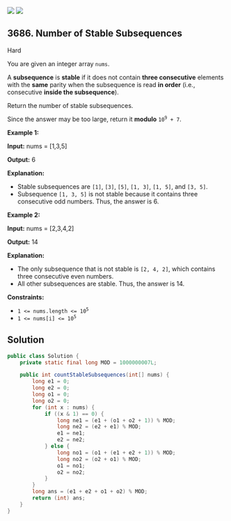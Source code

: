 [![](https://img.shields.io/github/stars/javadev/LeetCode-in-Java?label=Stars&style=flat-square)](https://github.com/javadev/LeetCode-in-Java)
[![](https://img.shields.io/github/forks/javadev/LeetCode-in-Java?label=Fork%20me%20on%20GitHub%20&style=flat-square)](https://github.com/javadev/LeetCode-in-Java/fork)

## 3686\. Number of Stable Subsequences

Hard

You are given an integer array `nums`.

A **subsequence** is **stable** if it does not contain **three consecutive** elements with the **same** parity when the subsequence is read **in order** (i.e., consecutive **inside the subsequence**).

Return the number of stable subsequences.

Since the answer may be too large, return it **modulo** <code>10<sup>9</sup> + 7</code>.

**Example 1:**

**Input:** nums = [1,3,5]

**Output:** 6

**Explanation:**

*   Stable subsequences are `[1]`, `[3]`, `[5]`, `[1, 3]`, `[1, 5]`, and `[3, 5]`.
*   Subsequence `[1, 3, 5]` is not stable because it contains three consecutive odd numbers. Thus, the answer is 6.

**Example 2:**

**Input:** nums = [2,3,4,2]

**Output:** 14

**Explanation:**

*   The only subsequence that is not stable is `[2, 4, 2]`, which contains three consecutive even numbers.
*   All other subsequences are stable. Thus, the answer is 14.

**Constraints:**

*   <code>1 <= nums.length <= 10<sup>5</sup></code>
*   <code>1 <= nums[i] <= 10<sup>5</sup></code>

## Solution

```java
public class Solution {
    private static final long MOD = 1000000007L;

    public int countStableSubsequences(int[] nums) {
        long e1 = 0;
        long e2 = 0;
        long o1 = 0;
        long o2 = 0;
        for (int x : nums) {
            if ((x & 1) == 0) {
                long ne1 = (e1 + (o1 + o2 + 1)) % MOD;
                long ne2 = (e2 + e1) % MOD;
                e1 = ne1;
                e2 = ne2;
            } else {
                long no1 = (o1 + (e1 + e2 + 1)) % MOD;
                long no2 = (o2 + o1) % MOD;
                o1 = no1;
                o2 = no2;
            }
        }
        long ans = (e1 + e2 + o1 + o2) % MOD;
        return (int) ans;
    }
}
```